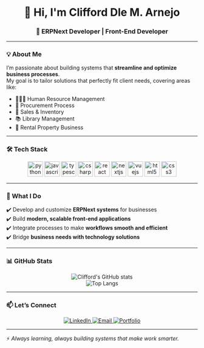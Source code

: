 <h1 align="center">👋 Hi, I'm Clifford Dle M. Arnejo</h1>  
<h3 align="center">🚀 ERPNext Developer | Front-End Developer</h3>  

---

### 💡 About Me  
I’m passionate about building systems that **streamline and optimize business processes**.  
My goal is to tailor solutions that perfectly fit client needs, covering areas like:  

- 🧑‍🤝‍🧑 Human Resource Management  
- 🛒 Procurement Process  
- 💼 Sales & Inventory  
- 📚 Library Management  
- 🏢 Rental Property Business  

---

### 🛠️ Tech Stack  

<div align="center">
  
<!-- Programming Languages -->
<img src="https://cdn.jsdelivr.net/gh/devicons/devicon/icons/python/python-original.svg" height="40" alt="python" />
<img src="https://cdn.jsdelivr.net/gh/devicons/devicon/icons/javascript/javascript-original.svg" height="40" alt="javascript" />
<img src="https://cdn.jsdelivr.net/gh/devicons/devicon/icons/typescript/typescript-original.svg" height="40" alt="typescript" />
<img src="https://cdn.jsdelivr.net/gh/devicons/devicon/icons/csharp/csharp-original.svg" height="40" alt="csharp" />

<!-- Front-End -->
<img src="https://cdn.jsdelivr.net/gh/devicons/devicon/icons/react/react-original.svg" height="40" alt="react" />
<img src="https://cdn.jsdelivr.net/gh/devicons/devicon/icons/nextjs/nextjs-original.svg" height="40" alt="nextjs" />
<img src="https://cdn.jsdelivr.net/gh/devicons/devicon/icons/vuejs/vuejs-original.svg" height="40" alt="vuejs" />
<img src="https://cdn.jsdelivr.net/gh/devicons/devicon/icons/html5/html5-original.svg" height="40" alt="html5" />
<img src="https://cdn.jsdelivr.net/gh/devicons/devicon/icons/css3/css3-original.svg" height="40" alt="css3" />

</div>

---

### 🌟 What I Do  

✔️ Develop and customize **ERPNext systems** for businesses  
✔️ Build **modern, scalable front-end applications**  
✔️ Integrate processes to make **workflows smooth and efficient**  
✔️ Bridge **business needs with technology solutions**  

---

### 📊 GitHub Stats  

<div align="center">
  
![Clifford's GitHub stats](https://github-readme-stats.vercel.app/api?username=your-username&show_icons=true&theme=tokyonight)  
![Top Langs](https://github-readme-stats.vercel.app/api/top-langs/?username=your-username&layout=compact&theme=tokyonight)

</div>

---

### 📫 Let’s Connect  

<p align="center">
  <a href="https://linkedin.com/in/your-link" target="_blank">
    <img src="https://img.shields.io/badge/LinkedIn-blue?style=for-the-badge&logo=linkedin&logoColor=white" alt="LinkedIn"/>
  </a>
  <a href="mailto:your.email@example.com">
    <img src="https://img.shields.io/badge/Email-D14836?style=for-the-badge&logo=gmail&logoColor=white" alt="Email"/>
  </a>
  <a href="https://your-portfolio-link.com" target="_blank">
    <img src="https://img.shields.io/badge/Portfolio-000000?style=for-the-badge&logo=vercel&logoColor=white" alt="Portfolio"/>
  </a>
</p>  

---

⚡ *Always learning, always building systems that make work smarter.*  
